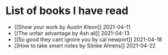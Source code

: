 # List of books I have read
 - [[Show your work by Austin Kleon]] 2021-04-11
 - [[The unfair advantage by Ash ali]] 2021-04-13
 - [[So good they cant ignore you by cal newport]] 2021-04-18
 - [[How to take smart notes by Sönke Ahrens]] 2021-04-22